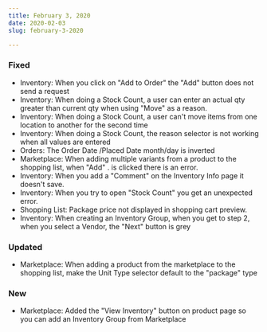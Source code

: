 ```yaml
---
title: February 3, 2020
date: 2020-02-03
slug: february-3-2020

---
```

### Fixed

* Inventory:  When you click on "Add to Order" the "Add" button does not send a request
* Inventory: When doing a Stock Count, a user can enter an actual qty greater than current qty when using "Move" as a reason.
* Inventory: When doing a Stock Count, a user can't move items from one location to another for the second time
* Inventory: When doing a Stock Count, the reason selector is not working when all values are entered
* Orders:  The Order Date /Placed Date month/day is inverted
* Marketplace: When adding multiple variants from a product to the shopping list, when "Add" . is clicked there is an error.
* Inventory: When you add a "Comment" on the Inventory Info page it doesn't save.
* Inventory:  When you try to open "Stock Count" you get an unexpected error.
* Shopping List: Package price not displayed in shopping cart preview.
* Inventory: When creating an Inventory Group, when you get to step 2, when you select a Vendor, the "Next" button is grey

### Updated

* Marketplace: When adding a product from the marketplace to the shopping list, make the Unit Type selector default to the "package" type

### New

* Marketplace: Added the "View Inventory" button on product page so you can add an Inventory Group from Marketplace